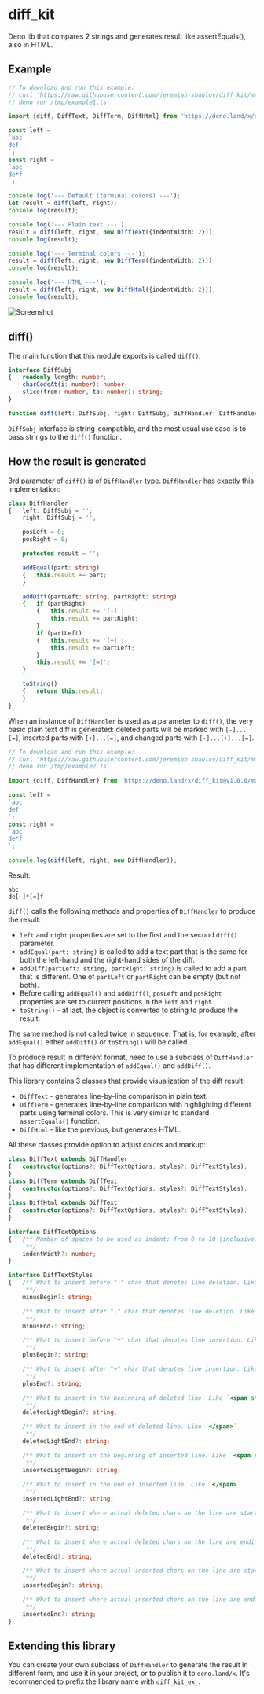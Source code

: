 # diff_kit
Deno lib that compares 2 strings and generates result like assertEquals(), also in HTML.

## Example

```ts
// To download and run this example:
// curl 'https://raw.githubusercontent.com/jeremiah-shaulov/diff_kit/main/README.md' | perl -ne '$y=$1 if /^```(ts\\b)?/;  print $_ if $y&&$m;  $m=$y&&($m||m~^// deno .*?/example1.ts~)' > /tmp/example1.ts
// deno run /tmp/example1.ts

import {diff, DiffText, DiffTerm, DiffHtml} from 'https://deno.land/x/diff_kit@v1.0.0/mod.ts';

const left =
`abc
def
`;
const right =
`abc
de*f
`;

console.log('--- Default (terminal colors) ---');
let result = diff(left, right);
console.log(result);

console.log('--- Plain text ---');
result = diff(left, right, new DiffText({indentWidth: 2}));
console.log(result);

console.log('--- Terminal colors ---');
result = diff(left, right, new DiffTerm({indentWidth: 2}));
console.log(result);

console.log('--- HTML ---');
result = diff(left, right, new DiffHtml({indentWidth: 2}));
console.log(result);
```

![Screenshot](img/screenshot.png)

## diff()

The main function that this module exports is called `diff()`.

```ts
interface DiffSubj
{	readonly length: number;
	charCodeAt(i: number): number;
	slice(from: number, to: number): string;
}

function diff(left: DiffSubj, right: DiffSubj, diffHandler: DiffHandler=new DiffTerm({indentWidth: 4})): string
```

`DiffSubj` interface is string-compatible, and the most usual use case is to pass strings to the `diff()` function.

## How the result is generated

3rd parameter of `diff()` is of `DiffHandler` type. `DiffHandler` has exactly this implementation:

```ts
class DiffHandler
{	left: DiffSubj = '';
	right: DiffSubj = '';

	posLeft = 0;
	posRight = 0;

	protected result = '';

	addEqual(part: string)
	{	this.result += part;
	}

	addDiff(partLeft: string, partRight: string)
	{	if (partRight)
		{	this.result += '[-]';
			this.result += partRight;
		}
		if (partLeft)
		{	this.result += '[+]';
			this.result += partLeft;
		}
		this.result += '[=]';
	}

	toString()
	{	return this.result;
	}
}
```

When an instance of `DiffHandler` is used as a parameter to `diff()`, the very basic plain text diff is generated: deleted parts will be marked with `[-]...[=]`, inserted parts with `[+]...[=]`, and changed parts with `[-]...[+]...[=]`.

```ts
// To download and run this example:
// curl 'https://raw.githubusercontent.com/jeremiah-shaulov/diff_kit/main/README.md' | perl -ne '$y=$1 if /^```(ts\\b)?/;  print $_ if $y&&$m;  $m=$y&&($m||m~^// deno .*?/example2.ts~)' > /tmp/example2.ts
// deno run /tmp/example2.ts

import {diff, DiffHandler} from 'https://deno.land/x/diff_kit@v1.0.0/mod.ts';

const left =
`abc
def
`;
const right =
`abc
de*f
`;

console.log(diff(left, right, new DiffHandler));
```

Result:

```
abc
de[-]*[=]f
```

`diff()` calls the following methods and properties of `DiffHandler` to produce the result:
- `left` and `right` properties are set to the first and the second `diff()` parameter.
- `addEqual(part: string)` is called to add a text part that is the same for both the left-hand and the right-hand sides of the diff.
- `addDiff(partLeft: string, partRight: string)` is called to add a part that is different. One of `partLeft` or `partRight` can be empty (but not both).
- Before calling `addEqual()` and `addDiff()`, `posLeft` and `posRight` properties are set to current positions in the `left` and `right`.
- `toString()` - at last, the object is converted to string to produce the result.

The same method is not called twice in sequence. That is, for example, after `addEqual()` either `addDiff()` or `toString()` will be called.

To produce result in different format, need to use a subclass of `DiffHandler` that has different implementation of `addEqual()` and `addDiff()`.

This library contains 3 classes that provide visualization of the diff result:
- `DiffText` - generates line-by-line comparison in plain text.
- `DiffTerm` - generates line-by-line comparison with highlighting different parts using terminal colors. This is very similar to standard `assertEquals()` function.
- `DiffHtml` - like the previous, but generates HTML.

All these classes provide option to adjust colors and markup:

```ts
class DiffText extends DiffHandler
{	constructor(options?: DiffTextOptions, styles?: DiffTextStyles);
}
class DiffTerm extends DiffText
{	constructor(options?: DiffTextOptions, styles?: DiffTextStyles);
}
class DiffHtml extends DiffText
{	constructor(options?: DiffTextOptions, styles?: DiffTextStyles);
}

interface DiffTextOptions
{	/**	Number of spaces to be used as indent: from 0 to 10 (inclusive), or -1 for TAB.
	 **/
	indentWidth?: number;
}

interface DiffTextStyles
{	/**	What to insert before "-" char that denotes line deletion. Like `<b style="color:red">`
	 **/
	minusBegin?: string;

	/**	What to insert after "-" char that denotes line deletion. Like `</b>`
	 **/
	minusEnd?: string;

	/**	What to insert before "+" char that denotes line insertion. Like `<b style="color:green">`
	 **/
	plusBegin?: string;

	/**	What to insert after "+" char that denotes line insertion. Like `</b>`
	 **/
	plusEnd?: string;

	/**	What to insert in the beginning of deleted line. Like `<span style="color:red">`
	 **/
	deletedLightBegin?: string;

	/**	What to insert in the end of deleted line. Like `</span>`
	 **/
	deletedLightEnd?: string;

	/**	What to insert in the beginning of inserted line. Like `<span style="color:green">`
	 **/
	insertedLightBegin?: string;

	/**	What to insert in the end of inserted line. Like `</span>`
	 **/
	insertedLightEnd?: string;

	/**	What to insert where actual deleted chars on the line are starting. Like `<span style="background-color:red; color:white">`
	 **/
	deletedBegin?: string;

	/**	What to insert where actual deleted chars on the line are ending. Like `</span>`
	 **/
	deletedEnd?: string;

	/**	What to insert where actual inserted chars on the line are starting. Like `<span style="background-color:green; color:white">`
	 **/
	insertedBegin?: string;

	/**	What to insert where actual inserted chars on the line are ending. Like `</span>`
	 **/
	insertedEnd?: string;
}
```

## Extending this library

You can create your own subclass of `DiffHandler` to generate the result in different form, and use it in your project, or to publish it to `deno.land/x`. It's recommended to prefix the library name with `diff_kit_ex_`.
